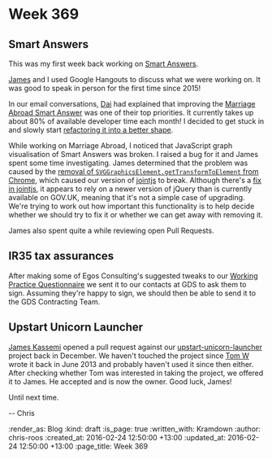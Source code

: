 Week 369
========

## Smart Answers

This was my first week back working on [Smart Answers][smart-answers].

[James][james-mead] and I used Google Hangouts to discuss what we were working on. It was good to speak in person for the first time since 2015!

In our email conversations, [Dai][dai-vaughn] had explained that improving the [Marriage Abroad Smart Answer][marriage-abroad] was one of their top priorities. It currently takes up about 80% of available developer time each month! I decided to get stuck in and slowly start [refactoring it into a better shape][smart-answer-refactor].

While working on Marriage Abroad, I noticed that JavaScript graph visualisation of Smart Answers was broken. I raised a bug for it and James spent some time investigating. James determined that the problem was caused by the [removal of `SVGGraphicsElement.getTransformToElement` from Chrome][chrome-get-transform-to-element-removal], which caused our version of [jointjs][jointjs] to break. Although there's a [fix in jointjs][jointjs-changelog], it appears to rely on a newer version of jQuery than is currently available on GOV.UK, meaning that it's not a simple case of upgrading. We're trying to work out how important this functionality is to help decide whether we should try to fix it or whether we can get away with removing it.

James also spent quite a while reviewing open Pull Requests.

## IR35 tax assurances

After making some of Egos Consulting's suggested tweaks to our [Working Practice Questionnaire][egos-wpq] we sent it to our contacts at GDS to ask them to sign. Assuming they're happy to sign, we should then be able to send it to the GDS Contracting Team.

## Upstart Unicorn Launcher

[James Kassemi][james-kassemi] opened a pull request against our [upstart-unicorn-launcher][upstart-unicorn-launcher] project back in December. We haven't touched the project since [Tom W][tom-ward] wrote it back in June 2013 and probably haven't used it since then either. After checking whether Tom was interested in taking the project, we offered it to James. He accepted and is now the owner. Good luck, James!

Until next time.

-- Chris

[chrome-get-transform-to-element-removal]: https://www.chromestatus.com/feature/5736166087196672
[dai-vaughn]: https://dafyddvaughan.uk/
[egos-wpq]: http://www.egos.co.uk/ir35_wpq.htm
[james-kassemi]: https://github.com/jkassemi
[james-mead]: /james-mead
[jointjs]: http://www.jointjs.com/
[jointjs-changelog]: https://github.com/clientIO/joint/blob/e364cf841cd4362375c41352300d809ae5e21808/CHANGELOG#L29
[marriage-abroad]: https://www.gov.uk/marriage-abroad
[smart-answers]: https://github.com/alphagov/smart-answers
[smart-answer-refactor]: https://github.com/alphagov/smart-answers/blob/master/doc/refactoring.md
[tom-ward]: https://tomafro.net/
[upstart-unicorn-launcher]: https://github.com/freerange/upstart-unicorn-launcher

:render_as: Blog
:kind: draft
:is_page: true
:written_with: Kramdown
:author: chris-roos
:created_at: 2016-02-24 12:50:00 +13:00
:updated_at: 2016-02-24 12:50:00 +13:00
:page_title: Week 369
